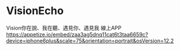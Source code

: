 # VisionEcho
Vision你在說、我在聽、遇見你、遇見我
線上APP
https://appetize.io/embed/zaa3ag5dnq11cat6t3taa6659c?device=iphone6plus&scale=75&orientation=portrait&osVersion=12.2
